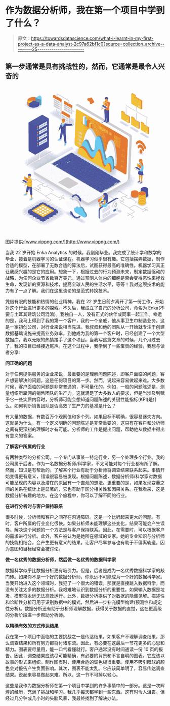 # 作为数据分析师，我在第一个项目中学到了什么？

> 原文：<https://towardsdatascience.com/what-i-learnt-in-my-first-project-as-a-data-analyst-2c97a62bf1c0?source=collection_archive---------25----------------------->

## 第一步通常是具有挑战性的，然而，它通常是最令人兴奋的

![](img/8684acbdd92c56cc31dc37737ef95546.png)

图片提供:[www.vippng.com/](http://www.vippng.com/)

当我 22 岁开始 Enka Analytics 的时候，我刚刚毕业。我完成了统计学和数学的毕业，接着是机器学习的认证课程。机器学习似乎很有趣。它包括摆弄数据，制作合适的模型，在部署了无数合适的算法后，试图获得最高的准确性。机器学习真正让我感兴趣的是它的应用。想象一下，根据过去的行为预测未来，制定数据驱动的战略，为任何企业节省数百万美元，通过预测人体内的细胞是否会变得恶性来拯救生命，发现新的资源和技术，提高全球人民的生活水平，等等！我对这项技术的能力有了一点了解。我们在这里谈论的是范式转换技术。

凭借有限的技能和热情的创业精神，我在 22 岁生日前夕离开了第一份工作，开始对这个行业进行更多的探索。不久后，我成立了自己的分析公司，命名为 Enka(不要与土耳其建筑公司混淆)。我独自一人，没有正式的伙伴或同事一起工作。幸运的是，我马上得到了我的第一个客户，我的一个亲戚，他从事卫生巾制造业务。这是一家初创公司，对行业来说相当先进。我叔叔和他的团队从一开始就专注于创建数据基础设施来提高业务效率，到他成为我的第一个客户时，已经创建了一个大型数据库。我以无限的热情接手了这个项目。当我写这篇文章的时候，几个月过去了，我的项目已经接近尾声。在这个过程中，我学到了一些宝贵的经验，我想与读者分享:

**问正确的问题**

对于任何提供服务的企业来说，最重要的是理解问题陈述，即客户面临的问题，客户想要解决的问题。这是任何项目的第一步。然而，说起来容易做起来难。大多数时候，客户面临的问题是非常普通的，不可量化的。例如，一般的问题陈述是，测量组织所雇佣的销售团队的生产力。这就满足了大多数人的要求，但是当涉及到赋予它一些实质内容时，分析师可能会想知道问题陈述的关键性能指标(KPI)是什么。如何判断销售团队是否高效？生产力的基准是什么？

有大量的数据，有数百万个观察值和多个列。如果目标不明确，很容易迷失方向。这就是为什么，有一个定义明确的问题陈述是非常重要的，这只有在客户和分析师之间有更深刻的理解时才有可能。分析师的工作是提出问题，帮助他从数据中得出有意义的答案。

**了解客户所属的行业**

有两种类型的分析公司。一个专门从事某一特定行业，另一个处理多个行业。我的公司属于后者。作为一名数据分析师/科学家，不太可能对每个行业都有所了解。然而，知识是有帮助的。了解某个行业有助于分析师将调查结果联系起来。事情开始变得更有意义，错误很容易被发现。根据问题陈述，数据分析师/科学家对数据可能呈现的内容以及潜在的原因有一个直观的想法。更重要的是，如果发现变量之间的关系在统计上是显著的，它也有助于区分相关性和因果关系。在我看来，这是数据分析有趣的地方。在这个旅程中，你可以了解不同的行业。

**在进行分析时与客户保持联系**

很多时候，分析师和客户之间存在沟通障碍。这是一个比听起来更大的问题。有时，客户所属的行业变化很快。如果分析师未能理解这些变化，结果可能会产生误导。解决这个问题的一个方法是与客户保持联系。因此，在需要时，可以根据客户的需求进行分析。此外，客户被认为是她所在领域的专家。她的专业知识与分析师的技能相结合，会产生更有意义的结果。让客户尽早参与也有助于不偏离轨道，因为意图和目标经常会被讨论。

**做一名优秀的数据分析师，然后做一名优秀的数据科学家**

数据科学似乎比数据分析更有吸引力。但是，后者是成为一名优秀数据科学家的敲门砖。如果你不是一个好的数据分析师，你永远不可能成为一个好的数据科学家。当我开始进入这个领域时，我犯了一个很大的错误，那就是直接跳入数据科学，而没有关注太多的数据分析。我艰难地认识到数据分析的重要性。如果输入数据是垃圾，模型将永远无法高效运行。此外，数据分析提供了对数据的隐藏见解。描述性和诊断性分析可用于识别数据中的模式，然后进一步补充模型构建(预测性和规定性分析)。数据分析还有助于分析师理解数据，获得关于数据的直觉，这在更高级的分析阶段进一步帮助分析师。

**以精确有效的方式传达结果**

我在第一个项目中面临的主要挑战之一是传达结果。如果客户不理解调查结果，那么调查结果和所有努力都将付诸东流。因此，有必要在这最后一节花更多的心思和精力。图表要尽量用，能一口气看懂就行。客户通常没有时间通读一份 10 页的报告。因此，调查结果应该尽可能精确，有必要的背景和不言自明的图表。它应该以故事的形式来组织。制作图表时，使用合适的调色板很重要。使用不吸引眼球的颜色会对报告产生负面影响。其次，图表不能太乱。它应该简单明了，容易传达调查结果。说起来容易做起来难。所以，这一节不可掉以轻心。

这些是我作为数据分析师在第一个项目中学到的许多事情中的一部分。这是一次辉煌的经历，充满了挑战和学习。我几乎每天都学到一些东西。这有时令人沮丧，但经过几分钟或几小时的头脑风暴，我最终找到了解决办法。